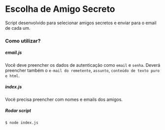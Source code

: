 # Escolha de Amigo Secreto

Script desenvolvido para selecionar amigos secretos e enviar para o email de cada um.


### Como utilizar?

##### email.js
  Você deve preencher os dados de autenticação como `email` e `senha`. Deverá preencher também o `e-mail do remetente`, `assunto`, `conteúdo de texto puro e html`.

##### index.js
  Vocë precisa preencher com nomes e emails dos amigos.

##### Rodar script

```
$ node index.js
```
